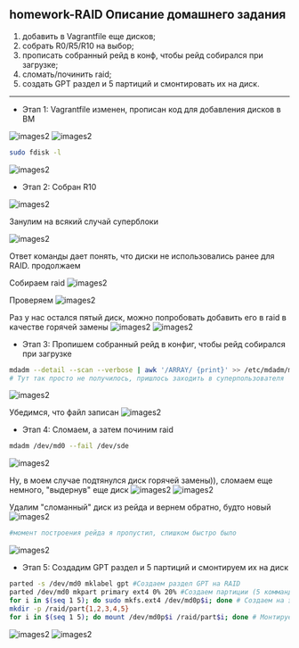 homework-RAID
Описание домашнего задания
---
1. добавить в Vagrantfile еще дисков;
2. собрать R0/R5/R10 на выбор;
3. прописать собранный рейд в конф, чтобы рейд собирался при загрузке;
4. сломать/починить raid;
5. создать GPT раздел и 5 партиций и смонтировать их на диск.

---
- Этап 1: Vagrantfile изменен, прописан код для добавления дисков в ВМ
   
![images2](./images/image_raid_1.png)
![images2](./images/image_raid_2.png)

```bash
sudo fdisk -l
```
![images2](./images/image_raid_3.png)

- Этап 2: Собран R10 
  
![images2](./images/image_raid_4.png)

Занулим на всякий случай суперблоки

![images2](./images/image_raid_5.png)

Ответ команды дает понять, что диски не использовались ранее для RAID. продолжаем

Собираем raid
![images2](./images/image_raid_6.png)

Проверяем
![images2](./images/image_raid_7.png)

Раз у нас остался пятый диск, можно попробовать добавить его в raid в качестве горячей замены
![images2](./images/image_raid_8.png)
![images2](./images/image_raid_9.png)

- Этап 3: Пропишем собранный рейд в конфиг, чтобы рейд собирался при загрузке
```bash
mdadm --detail --scan --verbose | awk '/ARRAY/ {print}' >> /etc/mdadm/mdadm.conf
# Тут так просто не получилось, пришлось заходить в суперпользователя
```
![images2](./images/image_raid_10.png)

Убедимся, что файл записан
![images2](./images/image_raid_11.png)

- Этап 4: Сломаем, а затем починим raid
```bash
mdadm /dev/md0 --fail /dev/sde
```
![images2](./images/image_raid_12.png)

Ну, в моем случае подтянулся диск горячей замены)), сломаем еще немного, "выдернув" еще диск
![images2](./images/image_raid_13.png)
![images2](./images/image_raid_14.png)

Удалим "сломанный" диск из рейда и вернем обратно, будто новый
![images2](./images/image_raid_15.png)
```bash
#момент построения рейда я пропустил, слишком быстро было
```
![images2](./images/image_raid_16.png)

- Этап 5: Создадим GPT раздел и 5 партиций и смонтируем их на диск
```bash
parted -s /dev/md0 mklabel gpt #Создаем раздел GPT на RAID
parted /dev/md0 mkpart primary ext4 0% 20% #Создаем партиции (5 комманд с шагом в 20%) 
for i in $(seq 1 5); do sudo mkfs.ext4 /dev/md0p$i; done # Создаем на этих партициях ФС
mkdir -p /raid/part{1,2,3,4,5}
for i in $(seq 1 5); do mount /dev/md0p$i /raid/part$i; done # Монтируем их по каталогам
```
![images2](./images/image_raid_17.png)
![images2](./images/image_raid_18.png)
